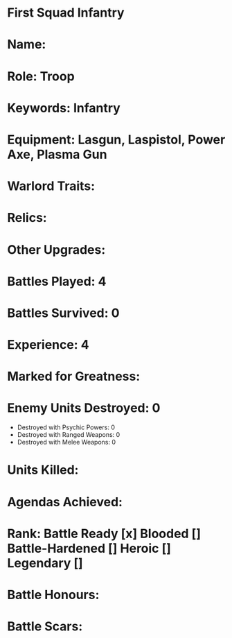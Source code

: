 # First Squad Infantry

# Name: 
# Role: Troop
# Keywords: Infantry
# Equipment: Lasgun, Laspistol, Power Axe, Plasma Gun
# Warlord Traits:
# Relics:
# Other Upgrades:

# Battles Played: 4
# Battles Survived: 0
# Experience: 4
# Marked for Greatness:
# Enemy Units Destroyed: 0  
  * Destroyed with Psychic Powers: 0 
  * Destroyed with Ranged Weapons: 0 
  * Destroyed with Melee Weapons: 0
# Units Killed: 
# Agendas Achieved:



# Rank: Battle Ready [x] Blooded [] Battle-Hardened [] Heroic [] Legendary []

# Battle Honours: 
# Battle Scars: